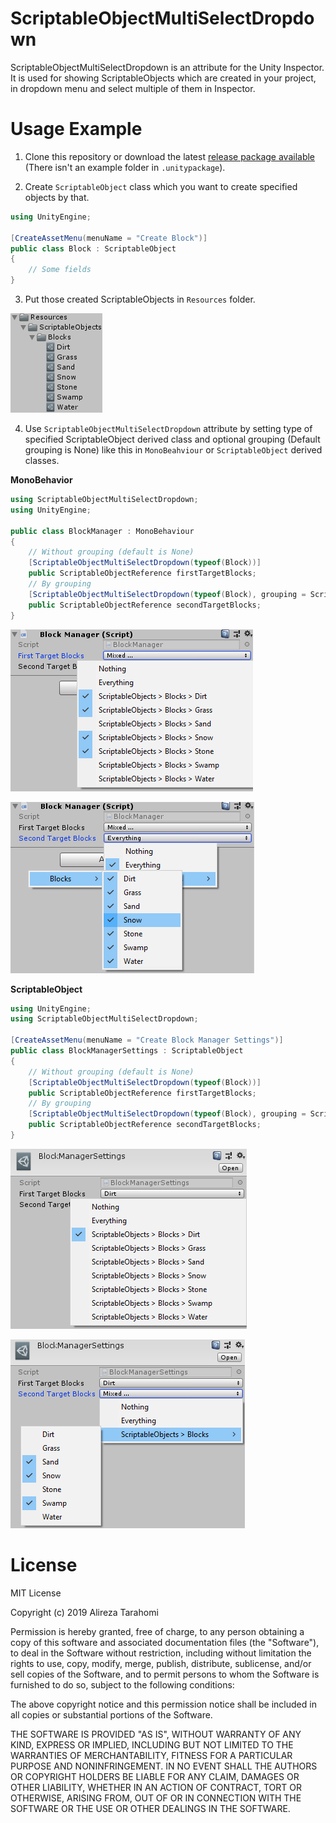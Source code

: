 # ScriptableObjectMultiSelectDropdown
ScriptableObjectMultiSelectDropdown is an attribute for the Unity Inspector.
It is used for showing ScriptableObjects which are created in your project, in dropdown menu and select multiple of them in Inspector.

# Usage Example
1. Clone this repository or download the latest [release package available](https://github.com/ATHellboy/ScriptableObjectMultiSelectDropdown/releases) (There isn't an example folder in `.unitypackage`).

2. Create `ScriptableObject` class which you  want to create specified objects by that.

```cs
using UnityEngine;

[CreateAssetMenu(menuName = "Create Block")]
public class Block : ScriptableObject
{
    // Some fields
}
```

3. Put those created ScriptableObjects in `Resources` folder.

![](Images/Resources.PNG)

4. Use `ScriptableObjectMultiSelectDropdown` attribute by setting type of specified ScriptableObject derived class and optional grouping  (Default grouping is None) like this in `MonoBeahviour` or `ScriptableObject` derived classes.

**MonoBehavior**

```cs
using ScriptableObjectMultiSelectDropdown;
using UnityEngine;

public class BlockManager : MonoBehaviour
{
    // Without grouping (default is None)
    [ScriptableObjectMultiSelectDropdown(typeof(Block))]
    public ScriptableObjectReference firstTargetBlocks;
    // By grouping
    [ScriptableObjectMultiSelectDropdown(typeof(Block), grouping = ScriptableObjectGrouping.ByFolder)]
    public ScriptableObjectReference secondTargetBlocks;
}
```

![](Images/MonoBehaviourDefaultGrouping.png)

![](Images/MonoBehaviourByFolderGrouping.png)

**ScriptableObject**
```cs
using UnityEngine;
using ScriptableObjectMultiSelectDropdown;

[CreateAssetMenu(menuName = "Create Block Manager Settings")]
public class BlockManagerSettings : ScriptableObject
{
    // Without grouping (default is None)
    [ScriptableObjectMultiSelectDropdown(typeof(Block))]
    public ScriptableObjectReference firstTargetBlocks;
    // By grouping
    [ScriptableObjectMultiSelectDropdown(typeof(Block), grouping = ScriptableObjectGrouping.ByFolderFlat)]
    public ScriptableObjectReference secondTargetBlocks;
}
```

![](Images/ScriptableObjectDefaultGrouping.png)

![](Images/ScriptableObjectByFolderFlatGrouping.png)

# License
MIT License

Copyright (c) 2019 Alireza Tarahomi

Permission is hereby granted, free of charge, to any person obtaining a copy
of this software and associated documentation files (the "Software"), to deal
in the Software without restriction, including without limitation the rights
to use, copy, modify, merge, publish, distribute, sublicense, and/or sell
copies of the Software, and to permit persons to whom the Software is
furnished to do so, subject to the following conditions:

The above copyright notice and this permission notice shall be included in all
copies or substantial portions of the Software.

THE SOFTWARE IS PROVIDED "AS IS", WITHOUT WARRANTY OF ANY KIND, EXPRESS OR
IMPLIED, INCLUDING BUT NOT LIMITED TO THE WARRANTIES OF MERCHANTABILITY,
FITNESS FOR A PARTICULAR PURPOSE AND NONINFRINGEMENT. IN NO EVENT SHALL THE
AUTHORS OR COPYRIGHT HOLDERS BE LIABLE FOR ANY CLAIM, DAMAGES OR OTHER
LIABILITY, WHETHER IN AN ACTION OF CONTRACT, TORT OR OTHERWISE, ARISING FROM,
OUT OF OR IN CONNECTION WITH THE SOFTWARE OR THE USE OR OTHER DEALINGS IN THE
SOFTWARE.
